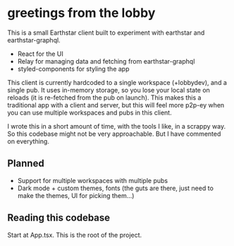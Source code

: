 # greetings from the lobby

This is a small Earthstar client built to experiment with earthstar and earthstar-graphql.

- React for the UI
- Relay for managing data and fetching from earthstar-graphql
- styled-components for styling the app

This client is currently hardcoded to a single workspace (+lobbydev), and a single pub. It uses in-memory storage, so you lose your local state on reloads (it is re-fetched from the pub on launch). This makes this a traditional app with a client and server, but this will feel more p2p-ey when you can use multiple workspaces and pubs in this client.

I wrote this in a short amount of time, with the tools I like, in a scrappy way. So this codebase might not be very approachable. But I have commented on everything.

## Planned

- Support for multiple workspaces with multiple pubs
- Dark mode + custom themes, fonts (the guts are there, just need to make the themes, UI for picking them...)

## Reading this codebase

Start at App.tsx. This is the root of the project.
